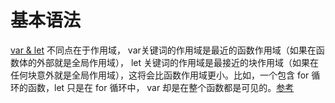 基本语法
===

[var & let](http://blog.csdn.net/lcstrive/article/details/43149167) 
不同点在于作用域， var关键词的作用域是最近的函数作用域（如果在函数体的外部就是全局作用域）， let 关键词的作用域是最接近的块作用域（如果在任何块意外就是全局作用域），这将会比函数作用域更小。比如，一个包含 for 循环的函数，let 只是在 for 循环中， var  却是在整个函数都是可见的。[参考](http://www.cnblogs.com/hustskyking/p/ES6-computed-properties.html)
